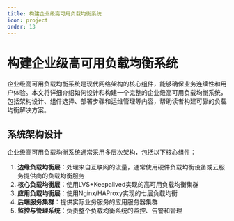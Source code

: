 ```yaml
---
title: 构建企业级高可用负载均衡系统
icon: project
order: 13
---
```


# 构建企业级高可用负载均衡系统

企业级高可用负载均衡系统是现代网络架构的核心组件，能够确保业务连续性和用户体验。本文将详细介绍如何设计和构建一个完整的企业级高可用负载均衡系统，包括架构设计、组件选择、部署步骤和运维管理等内容，帮助读者构建可靠的负载均衡解决方案。

## 系统架构设计

企业级高可用负载均衡系统通常采用多层次架构，包括以下核心组件：

1. **边缘负载均衡层**：处理来自互联网的流量，通常使用硬件负载均衡设备或云服务提供商的负载均衡服务
2. **核心负载均衡层**：使用LVS+Keepalived实现的高可用负载均衡集群
3. **应用负载均衡层**：使用Nginx/HAProxy实现的七层负载均衡
4. **后端服务集群**：提供实际业务服务的应用服务器集群
5. **监控与管理系统**：负责整个负载均衡系统的监控、告警和管理
